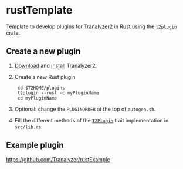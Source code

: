 # rustTemplate

Template to develop plugins for [Tranalyzer2](https://tranalyzer.com/)
in [Rust](https://www.rust-lang.org/) using the
[`t2plugin`](https://tranalyzer.com/rustdoc/t2plugin/) crate.

## Create a new plugin

1. [Download](https://tranalyzer.com/getit) and [install](https://tranalyzer.com/install)
   Tranalyzer2.

2. Create a new Rust plugin

        cd $T2HOME/plugins
        t2plugin --rust -c myPluginName
        cd myPluginName

3. Optional: change the `PLUGINORDER` at the top of `autogen.sh`.

4. Fill the different methods of the
   [`T2Plugin`](https://tranalyzer.com/rustdoc/t2plugin/trait.T2Plugin.html) trait
   implementation in `src/lib.rs`.

## Example plugin

<https://github.com/Tranalyzer/rustExample>

